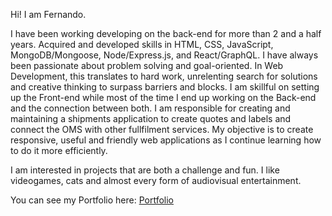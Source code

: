 Hi! I am Fernando. 

I have been working developing on the back-end for more than 2 and a half years. Acquired and developed skills in HTML, CSS, JavaScript, MongoDB/Mongoose, Node/Express.js, and React/GraphQL. I have always been passionate about problem solving and goal-oriented. In Web Development, this translates to hard work, unrelenting search for solutions and creative thinking to surpass barriers and blocks. I am skillful on setting up the Front-end while most of the time I end up working on the Back-end and the connection between both. I am responsible for creating and maintaining a shipments application to create quotes and labels and connect the OMS with other fullfilment services. My objective is to create responsive, useful and friendly web applications as I continue learning how to do it more efficiently.

I am interested in projects that are both a challenge and fun. I like videogames, cats and almost every form of audiovisual entertainment.

You can see my Portfolio here:
[Portfolio](https://csancheze.github.io/React-Portfolio/#about)

<!---
csancheze/csancheze is a ✨ special ✨ repository because its `README.md` (this file) appears on your GitHub profile.
You can click the Preview link to take a look at your changes.
--->
